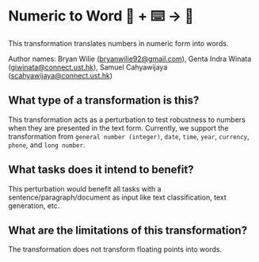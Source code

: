 # Numeric to Word 🦎  + ⌨️ → 🐍
This transformation translates numbers in numeric form into words.

Author names: Bryan Wilie (bryanwilie92@gmail.com), Genta Indra Winata (giwinata@connect.ust.hk), Samuel Cahyawijaya (scahyawijaya@connect.ust.hk)

## What type of a transformation is this?
This transformation acts as a perturbation to test robustness to numbers when they are presented in the text form. Currently, we support the transformation from `general number (integer)`, `date`, `time`, `year`, `currency`, `phone`, and `long number`.

## What tasks does it intend to benefit?
This perturbation would benefit all tasks with a sentence/paragraph/document as input like text classification, text generation, etc.

## What are the limitations of this transformation?
The transformation does not transform floating points into words.
